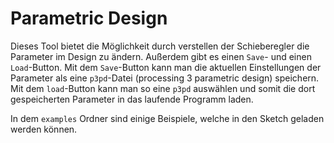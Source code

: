 # Parametric Design

Dieses Tool bietet die Möglichkeit durch verstellen der Schieberegler die Parameter im Design zu ändern. Außerdem gibt es einen `Save`- und einen `Load`-Button. Mit dem `Save`-Button kann man die aktuellen Einstellungen der Parameter als eine `p3pd`-Datei (processing 3 parametric design) speichern. Mit dem `load`-Button kann man so eine `p3pd` auswählen und somit die dort gespeicherten Parameter in das laufende Programm laden.

In dem `examples` Ordner sind einige Beispiele, welche in den Sketch geladen werden können.